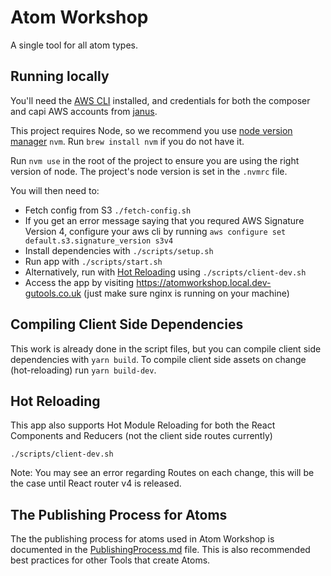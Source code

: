 # Atom Workshop

A single tool for all atom types.

## Running locally

You'll need the [AWS CLI](http://docs.aws.amazon.com/cli/latest/userguide/installing.html) installed, and credentials
for both the composer and capi AWS accounts from [janus](https://janus.gutools.co.uk/multi-credentials?&permissionIds=capi-dev,composer-dev&tzOffset=1). 

This project requires Node, so we recommend you use [node version manager](https://github.com/nvm-sh/nvm) `nvm`. Run `brew install nvm` if you do not have it. 

Run `nvm use` in the root of the project to ensure you are using the right version of node. The project's node version is set in the `.nvmrc` file.

You will then need to:

 - Fetch config from S3 `./fetch-config.sh`
 - If you get an error message saying that you requred AWS Signature Version 4, configure your aws cli by running `aws configure set default.s3.signature_version s3v4`
 - Install dependencies with `./scripts/setup.sh`
 - Run app with `./scripts/start.sh`
 - Alternatively, run with [Hot Reloading](https://github.com/guardian/atom-workshop#hot-reloading) using `./scripts/client-dev.sh`
 - Access the app by visiting https://atomworkshop.local.dev-gutools.co.uk (just make sure nginx is running on your machine)

## Compiling Client Side Dependencies

This work is already done in the script files, but you can compile client side dependencies with `yarn build`. To compile client side assets on change (hot-reloading) run `yarn build-dev`. 

## Hot Reloading

This app also supports Hot Module Reloading for both the React Components and Reducers (not the client side routes currently)

`./scripts/client-dev.sh`

Note: You may see an error regarding Routes on each change, this will be the case until React router v4 is released.

## The Publishing Process for Atoms
The the publishing process for atoms used in Atom Workshop is documented in the [PublishingProcess.md](PublishingProcess.md) file.
This is also recommended best practices for other Tools that create Atoms.
